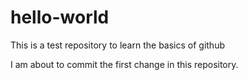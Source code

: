 # hello-world
This is a test repository to learn the basics of github

I am about to commit the first change in this repository.
